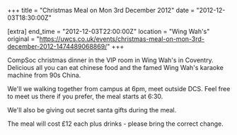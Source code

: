 +++
title = "Christmas Meal on Mon 3rd December 2012"
date = "2012-12-03T18:30:00Z"

[extra]
end_time = "2012-12-03T22:00:00Z"
location = "Wing Wah's"
original = "https://uwcs.co.uk/events/christmas-meal-on-mon-3rd-december-2012-1474489068869/"
+++

CompSoc christmas dinner in the VIP room in Wing Wah's in Coventry. Delicious all you can eat chinese food and the famed Wing Wah's karaoke machine from 90s China.

We'll we walking together from campus at 6pm, meet outside DCS. Feel free to meet us there if you prefer, the meal starts at 6:30.

We'll also be giving out secret santa gifts during the meal.

The meal will cost £12 each plus drinks - please bring the correct change.

